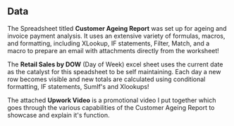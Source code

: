 ## Data

The Spreadsheet titled **Customer Ageing Report** was set up for ageing and invoice payment analysis. It uses an extensive variety of formulas, macros, and formatting, including XLookup, IF statements, Filter, Match, and a macro to prepare an email with attachments directly from the worksheet!

The **Retail Sales by DOW** (Day of Week) excel sheet uses the current date as the catalyst for this speadsheet to be self maintaining. Each day a new row becomes visible and new totals are calculated using conditional formatting, IF statements, SumIf's and Xlookups!

The attached **Upwork Video** is a promotional video I put together which goes through the various capabilities of the Customer Ageing Report to showcase and explain it's function.
